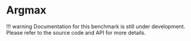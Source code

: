 # Argmax

!!! warning
    Documentation for this benchmark is still under development. Please refer to the source code and API for more details.

